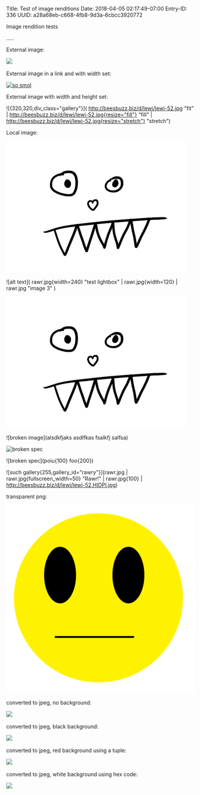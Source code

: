 Title: Test of image renditions
Date: 2018-04-05 02:17:49-07:00
Entry-ID: 336
UUID: a28a68eb-c668-4fb8-9d3a-6cbcc3920772

Image rendition tests

.....

External image:

![](http://beesbuzz.biz/d/lewi/lewi-51.jpg)

External image in a link and with width set:

[![](http://beesbuzz.biz/d/lewi/lewi-52.HIDPI.jpg{250} "so smol")](http://beesbuzz.biz/d/)

External image with width and height set:

![{320,320,div_class="gallery"}](
http://beesbuzz.biz/d/lewi/lewi-52.jpg "fit"
| http://beesbuzz.biz/d/lewi/lewi-52.jpg{resize="fill"} "fill"
| http://beesbuzz.biz/d/lewi/lewi-52.jpg{resize="stretch"} "stretch")


Local image:

![alt text](rawr.jpg "test single image")

![alt text](
rawr.jpg{width=240} "test lightbox" |
rawr.jpg{width=120} |
rawr.jpg "image 3"
)

![alt text](rawr.jpg "test single image")

![broken image](alsdkfjaks asdlfkas fsalkfj salfsa)

![broken spec](foo{123[]})

![broken spec](poiu{100} foo{200})


![such gallery{255,gallery_id="rawry"}](rawr.jpg | rawr.jpg{fullscreen_width=50} "Rawr!" | rawr.jpg{100}
| http://beesbuzz.biz/d/lewi/lewi-52.HIDPI.jpg)



transparent png:

![](notsmiley.png)

converted to jpeg, no background:

![](notsmiley.png{format="jpg"})

converted to jpeg, black background:

![](notsmiley.png{format="jpg",background="black"})

converted to jpeg, red background using a tuple:

![](notsmiley.png{format="jpg",background=(255,0,0)})

converted to jpeg, white background using hex code:

![](notsmiley.png{format="jpg",background='#fff'})
